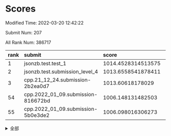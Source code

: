 # Scores

Modified Time: 2022-03-20 12:42:22

Submit Num: 207

All Rank Num: 386717

| rank |               submit               |       score        |       sigma        | pk_num |
| :--- | :--------------------------------- | :----------------- | :----------------- | :----- |
| 1    | jsonzb.test.test_1                 | 1014.4528314513575 | 0.8264759428990015 | 7474   |
| 2    | jsonzb.test.submission_level_4     | 1013.6558541878411 | 0.8277147164453552 | 7470   |
| 3    | cpp.21_12_24.submission-2b2ea0d7   | 1013.60618178029   | 0.8235771032287227 | 7476   |
| 54   | cpp.2022_01_09.submission-816672bd | 1006.148131482503  | 0.7362352013650324 | 7476   |
| 55   | cpp.2022_01_09.submission-5b0e3de2 | 1006.098016306273  | 0.7343028038512109 | 7477   |


<details>
<summary>全部</summary>

| rank |                 submit                 |       score        |       sigma        | pk_num |
| :--- | :------------------------------------- | :----------------- | :----------------- | :----- |
| 1    | jsonzb.test.test_1                     | 1014.4528314513575 | 0.8264759428990015 | 7474   |
| 2    | jsonzb.test.submission_level_4         | 1013.6558541878411 | 0.8277147164453552 | 7470   |
| 3    | cpp.21_12_24.submission-2b2ea0d7       | 1013.60618178029   | 0.8235771032287227 | 7476   |
| 4    | gobigger.level_3.submission_level_3_14 | 1011.4444977477996 | 0.799445246417943  | 7469   |
| 5    | gobigger.level_3.submission_level_3_9  | 1011.2912076205869 | 0.7664997636757411 | 7476   |
| 6    | gobigger.level_3.submission_level_3_20 | 1011.2017794275836 | 0.7934623167368183 | 7472   |
| 7    | gobigger.level_3.submission_level_3_44 | 1011.164306062551  | 0.7494432077706739 | 7475   |
| 8    | gobigger.level_3.submission_level_3_10 | 1011.1146176745557 | 0.7630435367890803 | 7478   |
| 9    | gobigger.level_3.submission_level_3_17 | 1010.8942949746615 | 0.7621970279593069 | 7473   |
| 10   | gobigger.level_3.submission_level_3_39 | 1010.8039724384402 | 0.7751635943807671 | 7474   |
| 11   | gobigger.level_3.submission_level_3_33 | 1010.7232918926819 | 0.7408355181421631 | 7476   |
| 12   | gobigger.level_3.submission_level_3_1  | 1010.5669539309768 | 0.7632904567377621 | 7476   |
| 13   | gobigger.level_3.submission_level_3_37 | 1010.5650188693779 | 0.7629930964770607 | 7478   |
| 14   | gobigger.level_3.submission_level_3_22 | 1010.3182987244134 | 0.7580806749317162 | 7475   |
| 15   | gobigger.level_3.submission_level_3_2  | 1010.2372530517907 | 0.7560923088167557 | 7473   |
| 16   | gobigger.level_3.submission_level_3_35 | 1010.2336963542087 | 0.7657776127505044 | 7476   |
| 17   | gobigger.level_3.submission_level_3_12 | 1010.2335054822842 | 0.7865115852040706 | 7472   |
| 18   | gobigger.level_3.submission_level_3_25 | 1010.1917778574254 | 0.750664673270296  | 7475   |
| 19   | gobigger.level_3.submission_level_3_11 | 1010.1605629897211 | 0.758897167351112  | 7471   |
| 20   | gobigger.level_3.submission_level_3_40 | 1010.135326409987  | 0.758559626547853  | 7472   |
| 21   | gobigger.level_3.submission_level_3_6  | 1010.0723041153897 | 0.7720921117980062 | 7472   |
| 22   | gobigger.level_3.submission_level_3_5  | 1010.0684351507617 | 0.7749675706383382 | 7474   |
| 23   | gobigger.level_3.submission_level_3_13 | 1010.0650311079672 | 0.7701977337529404 | 7470   |
| 24   | gobigger.level_3.submission_level_3_24 | 1010.0627010132982 | 0.7450309808674938 | 7474   |
| 25   | gobigger.level_3.submission_level_3_21 | 1010.0539283828867 | 0.7679504421294363 | 7476   |
| 26   | gobigger.level_3.submission_level_3_0  | 1010.0520240200749 | 0.7484614875741253 | 7474   |
| 27   | gobigger.level_3.submission_level_3_38 | 1009.9834130638579 | 0.7592962185592355 | 7475   |
| 28   | gobigger.level_3.submission_level_3_49 | 1009.932032300794  | 0.7618415563930278 | 7476   |
| 29   | gobigger.level_3.submission_level_3_36 | 1009.8650783076722 | 0.754640510261779  | 7471   |
| 30   | gobigger.level_3.submission_level_3_28 | 1009.8034074601579 | 0.7716405057669035 | 7473   |
| 31   | gobigger.level_3.submission_level_3_7  | 1009.7176547509573 | 0.7588291360639293 | 7470   |
| 32   | gobigger.level_3.submission_level_3_43 | 1009.7120342669117 | 0.753789401674407  | 7471   |
| 33   | gobigger.level_3.submission_level_3_30 | 1009.6534642504859 | 0.7606314532697933 | 7471   |
| 34   | gobigger.level_3.submission_level_3_45 | 1009.6051406936494 | 0.7566164513346426 | 7472   |
| 35   | gobigger.level_3.submission_level_3_31 | 1009.4762183748072 | 0.7492911280214202 | 7467   |
| 36   | gobigger.level_3.submission_level_3_32 | 1009.4544476215749 | 0.744241771908927  | 7469   |
| 37   | gobigger.level_3.submission_level_3_4  | 1009.3582986936005 | 0.7528644758049039 | 7476   |
| 38   | gobigger.level_3.submission_level_3_18 | 1009.3580965422254 | 0.7383573295707321 | 7474   |
| 39   | gobigger.level_3.submission_level_3_23 | 1009.3078060799996 | 0.7691042236811789 | 7467   |
| 40   | gobigger.level_3.submission_level_3_42 | 1009.2360930235498 | 0.7463928782562181 | 7475   |
| 41   | gobigger.level_3.submission_level_3_19 | 1009.2067725598365 | 0.7440788439934133 | 7469   |
| 42   | gobigger.level_3.submission_level_3_26 | 1009.1838663741737 | 0.7447638812610385 | 7478   |
| 43   | gobigger.level_3.submission_level_3_3  | 1009.1552219372792 | 0.7407308511554793 | 7475   |
| 44   | gobigger.level_3.submission_level_3_47 | 1009.1075648752587 | 0.7382269390690912 | 7468   |
| 45   | gobigger.level_3.submission_level_3_15 | 1008.9051503091648 | 0.7711121482570091 | 7469   |
| 46   | gobigger.level_3.submission_level_3_34 | 1008.8700612188796 | 0.7472188534728611 | 7475   |
| 47   | gobigger.level_3.submission_level_3_29 | 1008.8065382282564 | 0.7288573367574509 | 7470   |
| 48   | gobigger.level_3.submission_level_3_8  | 1008.6838078053165 | 0.740744013220787  | 7469   |
| 49   | gobigger.level_3.submission_level_3_48 | 1008.6092511943151 | 0.7578731619485907 | 7474   |
| 50   | gobigger.level_3.submission_level_3_46 | 1008.589840218699  | 0.741614199835718  | 7468   |
| 51   | gobigger.level_3.submission_level_3_27 | 1008.377071686507  | 0.7489692890570788 | 7473   |
| 52   | gobigger.level_3.submission_level_3_16 | 1008.3511451655149 | 0.736944325120961  | 7465   |
| 53   | gobigger.level_3.submission_level_3_41 | 1007.8866622494699 | 0.7553466065884429 | 7472   |
| 54   | cpp.2022_01_09.submission-816672bd     | 1006.148131482503  | 0.7362352013650324 | 7476   |
| 55   | cpp.2022_01_09.submission-5b0e3de2     | 1006.098016306273  | 0.7343028038512109 | 7477   |
| 56   | gobigger.level_1.submission_level_1_45 | 1004.874349216824  | 0.7163873356983244 | 7474   |
| 57   | gobigger.level_1.submission_level_1_6  | 1004.3662450808645 | 0.7314926006534649 | 7480   |
| 58   | gobigger.level_1.submission_level_1_11 | 1004.3575514224668 | 0.736815897596925  | 7471   |
| 59   | gobigger.level_1.submission_level_1_4  | 1004.3458301769099 | 0.7291920058082823 | 7471   |
| 60   | gobigger.level_1.submission_level_1_40 | 1004.2006515226042 | 0.7118362187543781 | 7470   |
| 61   | gobigger.level_1.submission_level_1_31 | 1004.0612198418867 | 0.7102963045798633 | 7473   |
| 62   | gobigger.level_1.submission_level_1_25 | 1003.9974779673751 | 0.7115985682177198 | 7467   |
| 63   | gobigger.level_1.submission_level_1_20 | 1003.9806933456363 | 0.7184366941250339 | 7475   |
| 64   | gobigger.level_1.submission_level_1_22 | 1003.9585427903977 | 0.7234373197208004 | 7472   |
| 65   | gobigger.level_1.submission_level_1_37 | 1003.7813572409453 | 0.7197937611313977 | 7472   |
| 66   | gobigger.level_1.submission_level_1_19 | 1003.7652708896593 | 0.7142686957005729 | 7477   |
| 67   | gobigger.level_1.submission_level_1_14 | 1003.7369785235891 | 0.7250960030022474 | 7471   |
| 68   | gobigger.level_1.submission_level_1_24 | 1003.7106458774457 | 0.7190098270134543 | 7470   |
| 69   | gobigger.level_1.submission_level_1_15 | 1003.6809187581437 | 0.7235334004712367 | 7471   |
| 70   | gobigger.level_1.submission_level_1_29 | 1003.659197489927  | 0.7291975819912409 | 7469   |
| 71   | gobigger.level_1.submission_level_1_46 | 1003.6573672149893 | 0.7238556601293477 | 7470   |
| 72   | gobigger.level_1.submission_level_1_35 | 1003.6308336551559 | 0.7193652306036088 | 7469   |
| 73   | gobigger.level_1.submission_level_1_21 | 1003.6003642313815 | 0.7210584998476944 | 7468   |
| 74   | gobigger.level_1.submission_level_1_38 | 1003.5857070480245 | 0.7234080245770136 | 7474   |
| 75   | gobigger.level_1.submission_level_1_17 | 1003.583157129657  | 0.7202246742420048 | 7477   |
| 76   | gobigger.level_1.submission_level_1_36 | 1003.5759214251467 | 0.7226576177997813 | 7472   |
| 77   | gobigger.level_1.submission_level_1_23 | 1003.5518009878846 | 0.7177013759940998 | 7470   |
| 78   | gobigger.level_1.submission_level_1_1  | 1003.5424234503656 | 0.7144566128721007 | 7467   |
| 79   | gobigger.level_1.submission_level_1_27 | 1003.423126336337  | 0.7209937222639446 | 7473   |
| 80   | gobigger.level_1.submission_level_1_48 | 1003.418416748966  | 0.7199431008496491 | 7466   |
| 81   | gobigger.level_1.submission_level_1_5  | 1003.4128010604497 | 0.7165155249204146 | 7468   |
| 82   | gobigger.level_1.submission_level_1_3  | 1003.3916158583954 | 0.7330833487954771 | 7469   |
| 83   | gobigger.level_1.submission_level_1_49 | 1003.3459241892117 | 0.7251664565159935 | 7472   |
| 84   | gobigger.level_1.submission_level_1_18 | 1003.2724188285466 | 0.7202263219282355 | 7478   |
| 85   | gobigger.level_1.submission_level_1_26 | 1003.2553241216457 | 0.7104029599708551 | 7475   |
| 86   | gobigger.level_1.submission_level_1_32 | 1003.2549100234204 | 0.7161734320183458 | 7473   |
| 87   | gobigger.level_1.submission_level_1_8  | 1003.2402166920681 | 0.7164992634880872 | 7470   |
| 88   | gobigger.level_1.submission_level_1_43 | 1003.123257785642  | 0.7182019375994353 | 7476   |
| 89   | gobigger.level_1.submission_level_1_9  | 1002.9657774862451 | 0.7161718134194922 | 7474   |
| 90   | gobigger.level_1.submission_level_1_47 | 1002.9524420099137 | 0.7027408778106771 | 7475   |
| 91   | gobigger.level_1.submission_level_1_39 | 1002.9426456965832 | 0.7106461528622674 | 7470   |
| 92   | gobigger.level_1.submission_level_1_16 | 1002.7894959743123 | 0.7191229100215464 | 7472   |
| 93   | gobigger.level_1.submission_level_1_0  | 1002.7535318431793 | 0.7069524407377231 | 7472   |
| 94   | gobigger.level_1.submission_level_1_13 | 1002.7519084480207 | 0.7154447459773693 | 7474   |
| 95   | gobigger.level_1.submission_level_1_42 | 1002.7100650217614 | 0.7086376631997073 | 7478   |
| 96   | gobigger.level_1.submission_level_1_2  | 1002.6679508041202 | 0.7066131448289518 | 7476   |
| 97   | gobigger.level_1.submission_level_1_30 | 1002.5548372878947 | 0.7213047569475012 | 7475   |
| 98   | gobigger.level_1.submission_level_1_12 | 1002.5522790414668 | 0.7181816628174572 | 7473   |
| 99   | gobigger.level_1.submission_level_1_41 | 1002.5517072190698 | 0.7090444152229174 | 7476   |
| 100  | gobigger.level_1.submission_level_1_10 | 1002.4857622414186 | 0.7033131114877521 | 7477   |
| 101  | gobigger.level_1.submission_level_1_34 | 1002.4050932695205 | 0.7148487138500506 | 7473   |
| 102  | gobigger.level_1.submission_level_1_33 | 1002.3856871527385 | 0.7116029825552986 | 7477   |
| 103  | gobigger.level_1.submission_level_1_28 | 1002.1412117052687 | 0.7178291099191886 | 7474   |
| 104  | gobigger.level_1.submission_level_1_7  | 1001.4303343243575 | 0.7049319662945069 | 7473   |
| 105  | gobigger.level_1.submission_level_1_44 | 1001.4030913078794 | 0.7126129497664014 | 7474   |
| 106  | gobigger.random.submission_random_46   | 996.9903818998163  | 0.7150785241771986 | 7472   |
| 107  | gobigger.random.submission_random_42   | 996.9549642274415  | 0.7240856486788576 | 7471   |
| 108  | gobigger.random.submission_random_19   | 996.8715779227012  | 0.7153590947670604 | 7472   |
| 109  | gobigger.random.submission_random_2    | 996.864811401467   | 0.7163098975677527 | 7471   |
| 110  | gobigger.random.submission_random_9    | 996.8641238028496  | 0.7075126173745113 | 7474   |
| 111  | gobigger.random.submission_random_45   | 996.8490108197209  | 0.7094405875223296 | 7468   |
| 112  | gobigger.random.submission_random_4    | 996.810360915828   | 0.7000989089199677 | 7473   |
| 113  | gobigger.random.submission_random_1    | 996.6814130705427  | 0.714155960956021  | 7471   |
| 114  | gobigger.random.submission_random_8    | 996.5984198287315  | 0.7111355709714842 | 7472   |
| 115  | gobigger.random.submission_random_37   | 996.4838779177817  | 0.7037065668081692 | 7479   |
| 116  | gobigger.random.submission_random_25   | 996.4629713452075  | 0.7041589678487293 | 7473   |
| 117  | gobigger.random.submission_random_21   | 996.4538016458123  | 0.7028990429642624 | 7472   |
| 118  | gobigger.random.submission_random_3    | 996.4303969961148  | 0.7145060402877639 | 7473   |
| 119  | gobigger.random.submission_random_38   | 996.378706894923   | 0.7217747308903356 | 7471   |
| 120  | gobigger.random.submission_random_30   | 996.2798251779581  | 0.7078205353119064 | 7473   |
| 121  | gobigger.random.submission_random_13   | 996.194386661044   | 0.7112000177012591 | 7470   |
| 122  | gobigger.random.submission_random_34   | 996.1770485407347  | 0.7124259909553182 | 7477   |
| 123  | gobigger.random.submission_random_7    | 996.1691216757728  | 0.707747120236318  | 7474   |
| 124  | gobigger.random.submission_random_0    | 996.1563926065869  | 0.713485856327682  | 7475   |
| 125  | gobigger.random.submission_random_39   | 996.130218664454   | 0.7113149761304407 | 7477   |
| 126  | gobigger.random.submission_random_40   | 996.1262365005666  | 0.7040648812950497 | 7467   |
| 127  | gobigger.random.submission_random_15   | 996.1159309268156  | 0.6951713480291545 | 7474   |
| 128  | gobigger.random.submission_random_49   | 996.0872407094514  | 0.715776638815987  | 7480   |
| 129  | gobigger.random.submission_random_26   | 996.0605923086047  | 0.7106548417593554 | 7470   |
| 130  | gobigger.random.submission_random_27   | 996.0577688046966  | 0.7067224297185964 | 7470   |
| 131  | gobigger.random.submission_random_6    | 996.050360401912   | 0.7185814754686631 | 7471   |
| 132  | gobigger.random.submission_random_16   | 996.0095253546968  | 0.6977013341975085 | 7471   |
| 133  | gobigger.random.submission_random_23   | 996.0034036605094  | 0.7040521349611474 | 7475   |
| 134  | gobigger.random.submission_random_36   | 995.9867565752272  | 0.7034730492820955 | 7472   |
| 135  | gobigger.random.submission_random_28   | 995.9655227367039  | 0.7026834149537103 | 7477   |
| 136  | gobigger.random.submission_random_29   | 995.9459264843772  | 0.7120761277994896 | 7474   |
| 137  | gobigger.random.submission_random_33   | 995.9316128173248  | 0.7113250298634555 | 7471   |
| 138  | gobigger.random.submission_random_12   | 995.9205325356244  | 0.7098277993170913 | 7469   |
| 139  | gobigger.random.submission_random_44   | 995.9122122686597  | 0.7031887665462269 | 7471   |
| 140  | gobigger.random.submission_random_48   | 995.901411017446   | 0.7032714085276858 | 7475   |
| 141  | gobigger.random.submission_random_11   | 995.8831285204698  | 0.717037723285639  | 7478   |
| 142  | gobigger.random.submission_random_20   | 995.6694613221903  | 0.7062675132315072 | 7470   |
| 143  | gobigger.random.submission_random_5    | 995.5813540624522  | 0.7074059073674802 | 7476   |
| 144  | gobigger.random.submission_random_22   | 995.4105416028457  | 0.722577907210129  | 7472   |
| 145  | gobigger.random.submission_random_47   | 995.3961256734143  | 0.7131751223037125 | 7475   |
| 146  | gobigger.random.submission_random_17   | 995.3485025747711  | 0.7091919404271397 | 7472   |
| 147  | gobigger.random.submission_random_14   | 995.3360682527757  | 0.7137929515196    | 7471   |
| 148  | gobigger.random.submission_random_18   | 995.322695371302   | 0.7052811528669871 | 7475   |
| 149  | gobigger.random.submission_random_43   | 995.2225561802873  | 0.7238593183183891 | 7470   |
| 150  | gobigger.random.submission_random_41   | 995.220270072209   | 0.7102208204531227 | 7472   |
| 151  | gobigger.random.submission_random_32   | 995.1697965649693  | 0.7220901889550162 | 7475   |
| 152  | gobigger.random.submission_random_31   | 995.1625057419607  | 0.709409436944819  | 7474   |
| 153  | gobigger.random.submission_random_10   | 994.96004209169    | 0.7089801096809022 | 7470   |
| 154  | gobigger.random.submission_random_35   | 994.7147630544083  | 0.7091172130045481 | 7472   |
| 155  | gobigger.random.submission_random_24   | 994.1715611058648  | 0.7152612543450008 | 7469   |
| 156  | gobigger.level_2.submission_level_2_26 | 994.1574505348437  | 0.7309187286680374 | 7475   |
| 157  | gobigger.level_2.submission_level_2_11 | 993.8536444730288  | 0.7367136450766213 | 7471   |
| 158  | gobigger.level_2.submission_level_2_19 | 993.647446230204   | 0.7644639440270514 | 7472   |
| 159  | gobigger.level_2.submission_level_2_45 | 993.5901832505234  | 0.7277458860925278 | 7474   |
| 160  | gobigger.level_2.submission_level_2_40 | 993.429113264892   | 0.74349864736618   | 7470   |
| 161  | gobigger.level_2.submission_level_2_20 | 993.343167302791   | 0.7458158931031004 | 7478   |
| 162  | gobigger.level_2.submission_level_2_49 | 993.1819481779174  | 0.7288582574838111 | 7479   |
| 163  | gobigger.level_2.submission_level_2_39 | 993.1598504823052  | 0.7296087383030013 | 7468   |
| 164  | gobigger.level_2.submission_level_2_29 | 992.9597562016404  | 0.7334572896478316 | 7475   |
| 165  | gobigger.level_2.submission_level_2_5  | 992.9509717468908  | 0.7204750916733763 | 7472   |
| 166  | gobigger.level_2.submission_level_2_30 | 992.8881658205684  | 0.7317059222810458 | 7468   |
| 167  | gobigger.level_2.submission_level_2_10 | 992.8506041987351  | 0.73543730173235   | 7472   |
| 168  | gobigger.level_2.submission_level_2_6  | 992.826488225252   | 0.7519516077003721 | 7467   |
| 169  | gobigger.level_2.submission_level_2_0  | 992.7677166861628  | 0.7392852094185125 | 7474   |
| 170  | gobigger.level_2.submission_level_2_17 | 992.7315953827352  | 0.7577431407451652 | 7473   |
| 171  | gobigger.level_2.submission_level_2_38 | 992.694370776301   | 0.7364344006072292 | 7475   |
| 172  | gobigger.level_2.submission_level_2_37 | 992.6788604028591  | 0.759050637285827  | 7469   |
| 173  | gobigger.level_2.submission_level_2_42 | 992.6355310475622  | 0.7302065758090809 | 7474   |
| 174  | gobigger.level_2.submission_level_2_23 | 992.6166272594367  | 0.7386989426960231 | 7476   |
| 175  | gobigger.level_2.submission_level_2_35 | 992.6143927196982  | 0.7448651267518108 | 7476   |
| 176  | gobigger.level_2.submission_level_2_21 | 992.5608984676915  | 0.74103822125627   | 7473   |
| 177  | gobigger.level_2.submission_level_2_31 | 992.3794024380212  | 0.7439803457357611 | 7471   |
| 178  | gobigger.level_2.submission_level_2_18 | 992.3456066148983  | 0.7356505742696002 | 7475   |
| 179  | gobigger.level_2.submission_level_2_22 | 992.3124805168243  | 0.7307563535506214 | 7470   |
| 180  | gobigger.level_2.submission_level_2_15 | 992.1891632959063  | 0.7575221829095299 | 7476   |
| 181  | gobigger.level_2.submission_level_2_1  | 992.0768007804957  | 0.7227415991949884 | 7473   |
| 182  | gobigger.level_2.submission_level_2_2  | 992.052010466568   | 0.7606402463275788 | 7474   |
| 183  | gobigger.level_2.submission_level_2_13 | 991.9849409005315  | 0.7494680575296995 | 7470   |
| 184  | gobigger.level_2.submission_level_2_16 | 991.9517767448258  | 0.7476900191533545 | 7473   |
| 185  | gobigger.level_2.submission_level_2_43 | 991.8810981262923  | 0.7558366381922001 | 7472   |
| 186  | gobigger.level_2.submission_level_2_9  | 991.8807692477135  | 0.7580225181823198 | 7472   |
| 187  | gobigger.level_2.submission_level_2_41 | 991.869275461444   | 0.7541964355324817 | 7474   |
| 188  | gobigger.level_2.submission_level_2_4  | 991.8272599630624  | 0.7602310978298737 | 7470   |
| 189  | gobigger.level_2.submission_level_2_3  | 991.742618643946   | 0.7535177665818859 | 7475   |
| 190  | gobigger.level_2.submission_level_2_12 | 991.7193000507818  | 0.7495193139664217 | 7480   |
| 191  | gobigger.level_2.submission_level_2_44 | 991.7114635392294  | 0.7421643405970673 | 7474   |
| 192  | gobigger.level_2.submission_level_2_32 | 991.6948100453669  | 0.7540524841516748 | 7469   |
| 193  | gobigger.level_2.submission_level_2_24 | 991.5413976554257  | 0.75836747785118   | 7471   |
| 194  | gobigger.level_2.submission_level_2_25 | 991.4609782284541  | 0.7559632818066887 | 7471   |
| 195  | gobigger.level_2.submission_level_2_48 | 991.4433862199693  | 0.758524062730928  | 7471   |
| 196  | gobigger.level_2.submission_level_2_36 | 991.3728714527485  | 0.7525255203820226 | 7481   |
| 197  | gobigger.level_2.submission_level_2_14 | 991.3505544355861  | 0.7440461857380214 | 7475   |
| 198  | gobigger.level_2.submission_level_2_46 | 991.1798532195322  | 0.7674577418910021 | 7476   |
| 199  | gobigger.level_2.submission_level_2_7  | 991.1451682680653  | 0.7676609856167651 | 7474   |
| 200  | gobigger.level_2.submission_level_2_47 | 991.1110801255656  | 0.7390518708161493 | 7471   |
| 201  | gobigger.level_2.submission_level_2_34 | 991.0978998464956  | 0.7449005630621173 | 7474   |
| 202  | gobigger.level_2.submission_level_2_28 | 990.9128369904143  | 0.7713088175538726 | 7477   |
| 203  | gobigger.level_2.submission_level_2_27 | 990.7901141734396  | 0.7543280042669077 | 7471   |
| 204  | gobigger.level_2.submission_level_2_8  | 990.5138046875414  | 0.7558089869147683 | 7473   |
| 205  | gobigger.level_2.submission_level_2_33 | 989.5320258659334  | 0.762370930110862  | 7470   |
| 206  | gobigger.none.submission_none_0        | 976.2841970997056  | 1.4489944844512894 | 7471   |
| 207  | gobigger.none.submission_none_1        | 974.3455872602566  | 1.6725920351364325 | 7471   |

</details>